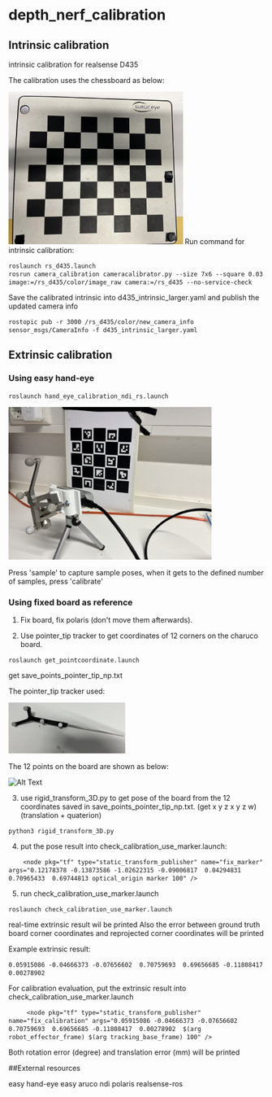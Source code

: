 # depth_nerf_calibration

## Intrinsic calibration
intrinsic calibration for realsense D435

The calibration uses the chessboard as below:

<img alt="Alt Text" src="images/chessboard.jpg" width="" height="300"/>
Run command for intrinsic calibration:

~~~
roslaunch rs_d435.launch
rosrun camera_calibration cameracalibrator.py --size 7x6 --square 0.03 image:=/rs_d435/color/image_raw camera:=/rs_d435 --no-service-check
~~~

Save the calibrated intrinsic into d435_intrinsic_larger.yaml and publish the updated camera info
~~~
rostopic pub -r 3000 /rs_d435/color/new_camera_info sensor_msgs/CameraInfo -f d435_intrinsic_larger.yaml
~~~

## Extrinsic calibration

### Using easy hand-eye
~~~
roslaunch hand_eye_calibration_ndi_rs.launch
~~~

<img alt="Alt Text" src="images/setting.JPG" width="" height="300"/>

Press 'sample' to capture sample poses, when it gets to the defined number of samples, press 'calibrate'

### Using fixed board as reference

1. Fix board, fix polaris (don't move them afterwards).

2. Use pointer_tip tracker to get coordinates of 12 corners on the charuco board.

~~~
roslaunch get_pointcoordinate.launch
~~~
get save_points_pointer_tip_np.txt

The pointer_tip tracker used:

<img alt="Alt Text" src="images/tracker.JPG" width="" height="100"/>

The 12 points on the board are shown as below:

<img alt="Alt Text" src="images/charuco_numbered.png" width="" height="300"/>



3. use rigid_transform_3D.py to get pose of the board from the 12 coordinates saved in save_points_pointer_tip_np.txt. (get x y z x y z w)(translation + quaterion)

~~~
python3 rigid_transform_3D.py
~~~

4. put the pose result into check_calibration_use_marker.launch:
~~~
    <node pkg="tf" type="static_transform_publisher" name="fix_marker" args="0.12178378 -0.13873586 -1.02622315 -0.09006817  0.04294831  0.70965433  0.69744813 optical_origin marker 100" />
~~~

5. run check_calibration_use_marker.launch
~~~
roslaunch check_calibration_use_marker.launch
~~~
real-time extrinsic result wil be printed
Also the error between ground truth board corner coordinates and reprojected corner coordinates will be printed

Example extrinsic result:
~~~
0.05915086 -0.04666373 -0.07656602  0.70759693  0.69656685 -0.11808417  0.00278902
~~~
For calibration evaluation, put the extrinsic result into check_calibration_use_marker.launch
~~~
     <node pkg="tf" type="static_transform_publisher" name="fix_calibration" args="0.05915086 -0.04666373 -0.07656602  0.70759693  0.69656685 -0.11808417  0.00278902  $(arg robot_effector_frame) $(arg tracking_base_frame) 100" />
~~~
Both rotation error (degree) and translation error (mm) will be printed

##External resources

easy hand-eye 
easy aruco
ndi polaris
realsense-ros

